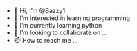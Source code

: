 - 👋 Hi, I’m @Bazzy1
- 👀 I’m interested in learning programming
- 🌱 I’m currently learning python 
- 💞️ I’m looking to collaborate on ...
- 📫 How to reach me ...

<!---
Bazzy1/Bazzy1 is a ✨ special ✨ repository because its `README.md` (this file) appears on your GitHub profile.
You can click the Preview link to take a look at your changes.
--->
